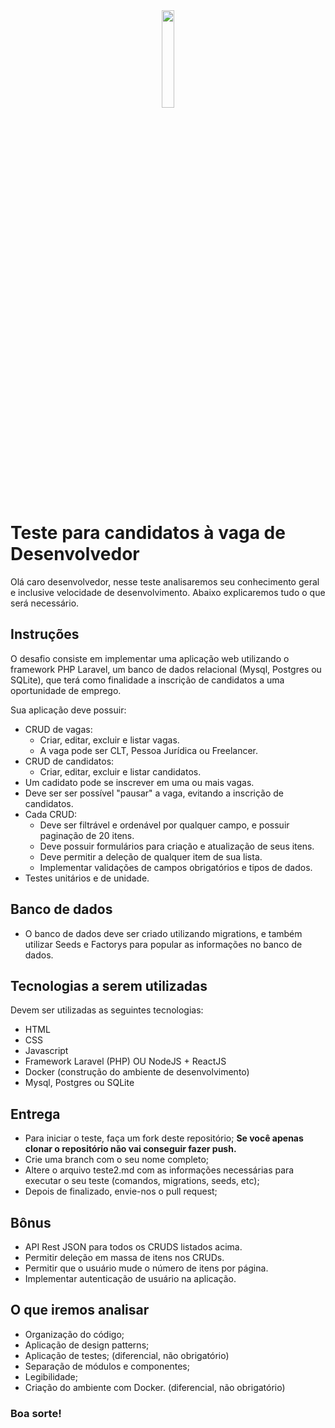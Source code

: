 <div align="center">
  <img src="https://signotech.com.br/wp-content/uploads/2023/03/SignoTech.webp" width="20%" />
</div>

# Teste para candidatos à vaga de Desenvolvedor

Olá caro desenvolvedor, nesse teste analisaremos seu conhecimento geral e inclusive velocidade de desenvolvimento. Abaixo explicaremos tudo o que será necessário.

## Instruções

O desafio consiste em implementar uma aplicação web utilizando o framework PHP Laravel, um banco de dados relacional (Mysql, Postgres ou SQLite), que terá como finalidade a inscrição de candidatos a uma oportunidade de emprego.

Sua aplicação deve possuir:

- CRUD de vagas:
  - Criar, editar, excluir e listar vagas.
  - A vaga pode ser CLT, Pessoa Jurídica ou Freelancer.
- CRUD de candidatos:
  - Criar, editar, excluir e listar candidatos.
- Um cadidato pode se inscrever em uma ou mais vagas.
- Deve ser ser possível "pausar" a vaga, evitando a inscrição de candidatos.
- Cada CRUD:
  - Deve ser filtrável e ordenável por qualquer campo, e possuir paginação de 20 itens.
  - Deve possuir formulários para criação e atualização de seus itens.
  - Deve permitir a deleção de qualquer item de sua lista.
  - Implementar validações de campos obrigatórios e tipos de dados.
- Testes unitários e de unidade.

## Banco de dados

- O banco de dados deve ser criado utilizando migrations, e também utilizar Seeds e Factorys para popular as informações no banco de dados.

## Tecnologias a serem utilizadas

Devem ser utilizadas as seguintes tecnologias:

- HTML
- CSS
- Javascript
- Framework Laravel (PHP) OU NodeJS + ReactJS
- Docker (construção do ambiente de desenvolvimento)
- Mysql, Postgres ou SQLite

## Entrega

- Para iniciar o teste, faça um fork deste repositório; **Se você apenas clonar o repositório não vai conseguir fazer push.**
- Crie uma branch com o seu nome completo;
- Altere o arquivo teste2.md com as informações necessárias para executar o seu teste (comandos, migrations, seeds, etc);
- Depois de finalizado, envie-nos o pull request;

## Bônus

- API Rest JSON para todos os CRUDS listados acima.
- Permitir deleção em massa de itens nos CRUDs.
- Permitir que o usuário mude o número de itens por página.
- Implementar autenticação de usuário na aplicação.

## O que iremos analisar

- Organização do código;
- Aplicação de design patterns;
- Aplicação de testes; (diferencial, não obrigatório)
- Separação de módulos e componentes;
- Legibilidade;
- Criação do ambiente com Docker. (diferencial, não obrigatório)

### Boa sorte!

